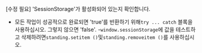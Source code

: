 [수정 필요]
'SessionStorage'가 활성화되어 있는지 확인합니다.

- 모든 작업이 성공적으로 완료되면 'true'를 반환하기 위해`try ... catch` 블록을 사용하십시오. 그렇지 않으면 'false'.
-`window.sessionStorage`에 값을 테스트하고 삭제하려면`standing.setitem ()`및`standing.removeitem ()`를 사용하십시오.